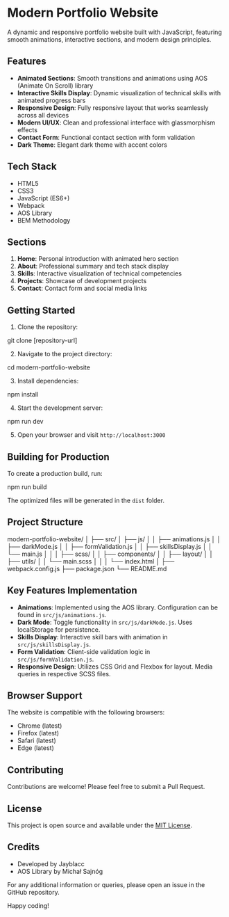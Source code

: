# Modern Portfolio Website

A dynamic and responsive portfolio website built with JavaScript, featuring smooth animations, interactive sections, and modern design principles.

## Features

- **Animated Sections**: Smooth transitions and animations using AOS (Animate On Scroll) library
- **Interactive Skills Display**: Dynamic visualization of technical skills with animated progress bars
- **Responsive Design**: Fully responsive layout that works seamlessly across all devices
- **Modern UI/UX**: Clean and professional interface with glassmorphism effects
- **Contact Form**: Functional contact section with form validation
- **Dark Theme**: Elegant dark theme with accent colors

## Tech Stack

- HTML5
- CSS3
- JavaScript (ES6+)
- Webpack
- AOS Library
- BEM Methodology

## Sections

1. **Home**: Personal introduction with animated hero section
2. **About**: Professional summary and tech stack display
3. **Skills**: Interactive visualization of technical competencies
4. **Projects**: Showcase of development projects
5. **Contact**: Contact form and social media links

## Getting Started

1. Clone the repository:

git clone [repository-url]

2. Navigate to the project directory:

cd modern-portfolio-website

3. Install dependencies:

npm install

4. Start the development server:

npm run dev

5. Open your browser and visit `http://localhost:3000`

## Building for Production

To create a production build, run:

npm run build

The optimized files will be generated in the `dist` folder.

## Project Structure

modern-portfolio-website/
│
├── src/
│ ├── js/
│ │ ├── animations.js
│ │ ├── darkMode.js
│ │ ├── formValidation.js
│ │ ├── skillsDisplay.js
│ │ └── main.js
│ │
│ ├── scss/
│ │ ├── components/
│ │ ├── layout/
│ │ ├── utils/
│ │ └── main.scss
│ │
│ └── index.html
│
├── webpack.config.js
├── package.json
└── README.md

## Key Features Implementation

- **Animations**: Implemented using the AOS library. Configuration can be found in `src/js/animations.js`.
- **Dark Mode**: Toggle functionality in `src/js/darkMode.js`. Uses localStorage for persistence.
- **Skills Display**: Interactive skill bars with animation in `src/js/skillsDisplay.js`.
- **Form Validation**: Client-side validation logic in `src/js/formValidation.js`.
- **Responsive Design**: Utilizes CSS Grid and Flexbox for layout. Media queries in respective SCSS files.

## Browser Support

The website is compatible with the following browsers:

- Chrome (latest)
- Firefox (latest)
- Safari (latest)
- Edge (latest)

## Contributing

Contributions are welcome! Please feel free to submit a Pull Request.

## License

This project is open source and available under the [MIT License](LICENSE).

## Credits

- Developed by Jayblacc
- AOS Library by Michał Sajnóg

For any additional information or queries, please open an issue in the GitHub repository.

Happy coding!
